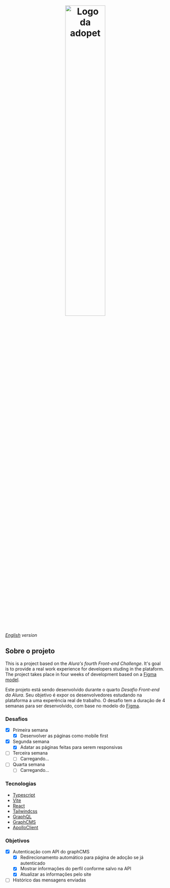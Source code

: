 <h1 align="center">
  <img src="https://ik.imagekit.io/698xlahbaqz/Logos-03_vdyCkQ9Bw.png?ik-sdk-version=javascript-1.4.3&updatedAt=1657315716722" alt="Logo da adopet" width="50%" />
</h1>

*[English](/README.md) version*

## Sobre o projeto

This is a project based on the *Alura's fourth Front-end Challenge*. It's goal is to provide a real work experience for developers studing in the plataform.
The project takes place in four weeks of development based on a [Figma model](https://www.figma.com/file/TlfkDoIu8uyjZNla1T8TpH/Challenge---Adopet).

Este projeto está sendo desenvolvido durante o quarto *Desafio Front-end da Alura*. Seu objetivo é expor os desenvolvedores estudando na plataforma a uma experência real de trabalho.
O desafio tem a duração de 4 semanas para ser desenvolvido, com base no modelo do [Figma](https://www.figma.com/file/TlfkDoIu8uyjZNla1T8TpH/Challenge---Adopet).

### Desafios

- [X] Primeira semana
  - [X] Desenvolver as páginas como mobile first
- [X] Segunda semana
  - [X] Adatar as páginas feitas para serem responsivas
- [ ] Terceira semana
  - [ ] Carregando...
- [ ] Quarta semana
  - [ ] Carregando...

### Tecnologias

- [Typescript](https://www.typescriptlang.org/)
- [Vite](https://vitejs.dev/)
- [React](https://reactjs.org/)
- [Tailwindcss](https://tailwindcss.com/)
- [GraphQL](https://graphql.org/)
- [GraphCMS](https://graphcms.com/)
- [ApolloClient](https://www.apollographql.com/docs/react/)

### Objetivos

- [X] Autenticação com API do graphCMS
  - [X] Redirecionamento automático para página de adoção se já autenticado
  - [X] Mostrar informações do perfil conforme salvo na API 
  - [X] Atualizar as informações pelo site

- [ ] Histórico das mensagens enviadas